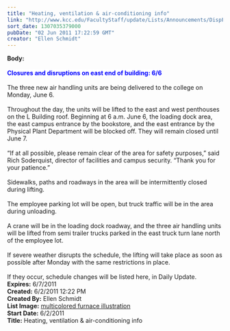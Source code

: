 ```yaml
---
title: "Heating, ventilation & air-conditioning info"
link: "http://www.kcc.edu/FacultyStaff/update/Lists/Announcements/DispForm.aspx?ID=333"
sort_date: 1307035379000
pubDate: "02 Jun 2011 17:22:59 GMT"
creator: "Ellen Schmidt"
---
```


<div><b>Body:</b> <div class=ExternalClass06E629E78C9F490C9288BDEEDBC0397D><div><br><font style="background-color:#ffffff" color="#0000ff"><strong>Closures and disruptions on east end of building: 6/6</strong></font></div>
<div><br>The three new air handling units are being delivered to the college on Monday, June 6. </div>
<div><br>Throughout the day, the units will be lifted to the east and west penthouses on the L Building roof. Beginning at 6 a.m. June 6, the loading dock area, the east campus entrance by the bookstore, and the east entrance by the Physical Plant Department will be blocked off. They will remain closed until June 7.</div>
<div><br>“If at all possible, please remain clear of the area for safety purposes,” said Rich Soderquist, director of facilities and campus security. “Thank you for your patience.”</div>
<div><br>Sidewalks, paths and roadways in the area will be intermittently closed during lifting. </div>
<div><br>The employee parking lot will be open, but truck traffic will be in the area during unloading. </div>
<div><br>A crane will be in the loading dock roadway, and the three air handling units will be lifted from semi trailer trucks parked in the east truck turn lane north of the employee lot. </div>
<div><br>If severe weather disrupts the schedule, the lifting will take place as soon as possible after Monday with the same restrictions in place. </div>
<div><br>If they occur, schedule changes will be listed here, in Daily Update. <br></div></div></div>
<div><b>Expires:</b> 6/7/2011</div>
<div><b>Created:</b> 6/2/2011 12:22 PM</div>
<div><b>Created By:</b> Ellen Schmidt</div>
<div><b>List Image:</b> <a href="https://origin.ih.constantcontact.com/fs010/1011145214035/img/751.png">multicolored furnace illustration</a></div>
<div><b>Start Date:</b> 6/2/2011</div>
<div><b>Title:</b> Heating, ventilation &amp; air-conditioning info</div>

